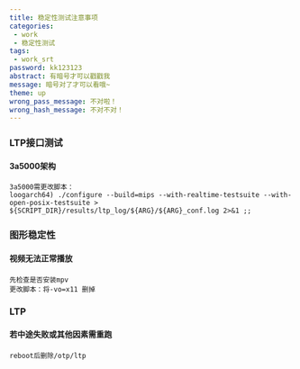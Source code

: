 ```yaml
---
title: 稳定性测试注意事项
categories:
 - work
 - 稳定性测试
tags: 
 - work_srt
password: kk123123
abstract: 有暗号才可以戳戳我
message: 暗号对了才可以看哦~
theme: up
wrong_pass_message: 不对啦！
wrong_hash_message: 不对不对！
---
```


### LTP接口测试
#### 3a5000架构
```
3a5000需更改脚本：
loogarch64) ./configure --build=mips --with-realtime-testsuite --with-open-posix-testsuite > ${SCRIPT_DIR}/results/ltp_log/${ARG}/${ARG}_conf.log 2>&1 ;;
```

### 图形稳定性
#### 视频无法正常播放
```
先检查是否安装mpv
更改脚本：将-vo=x11 删掉
```

### LTP
#### 若中途失败或其他因素需重跑
```
reboot后删除/otp/ltp
```